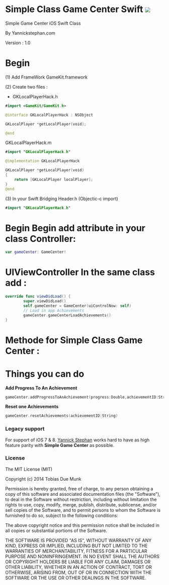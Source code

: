 Simple Class Game Center Swift  [![](http://img.shields.io/badge/iOS-8.0%2B-lightgrey.svg)]()
=====

Simple Game Center iOS Swift Class

By Yannickstephan.com

Version : 1.0

**Begin**
=====
(1) Add FrameWork GameKit.framework

(2) Create two files :

* GKLocalPlayerHack.h
```swift
#import <GameKit/GameKit.h>

@interface GKLocalPlayerHack : NSObject

GKLocalPlayer *getLocalPlayer(void);

@end
```
GKLocalPlayerHack.m
```swift
#import "GKLocalPlayerHack.h"

@implementation GKLocalPlayerHack

GKLocalPlayer *getLocalPlayer(void)
{
    return [GKLocalPlayer localPlayer];
}
@end
```
(3) In your Swift Bridging Header.h (Objectic-c import)
```swift
#import "GKLocalPlayerHack.h"
```
**Begin** Begin add attribute in your class Controller:
=====
```swift
var gameCenter: GameCenter! 
```


**UIViewController** In the same class add :
=====
```swift
override func viewDidLoad() {
        super.viewDidLoad()
        self.gameCenter = GameCenter(uiControlNow: self)
        // Load in app Achievements
        gameCenter.gameCenterLoadAchievements()
}
```

**Methode** for Simple Class Game Center :
=====
**Things you can do**
=====

**Add Progress To An Achievement**
```swift
gameCenter.addProgressToAnAchievement(progress:Double,achievementID:String)
```
**Reset one Achievements**
```swift
gameCenter.resetAchievements(achievementID:String)
```


### Legacy support
For support of iOS 7 & 8. [Yannick Stephan](https://yannickstephan.com) works hard to have as high feature parity with **Simple Game Center** as possible.

### License
The MIT License (MIT)

Copyright (c) 2014 Tobias Due Munk

Permission is hereby granted, free of charge, to any person obtaining a copy of
this software and associated documentation files (the "Software"), to deal in
the Software without restriction, including without limitation the rights to
use, copy, modify, merge, publish, distribute, sublicense, and/or sell copies of
the Software, and to permit persons to whom the Software is furnished to do so,
subject to the following conditions:

The above copyright notice and this permission notice shall be included in all
copies or substantial portions of the Software.

THE SOFTWARE IS PROVIDED "AS IS", WITHOUT WARRANTY OF ANY KIND, EXPRESS OR
IMPLIED, INCLUDING BUT NOT LIMITED TO THE WARRANTIES OF MERCHANTABILITY, FITNESS
FOR A PARTICULAR PURPOSE AND NONINFRINGEMENT. IN NO EVENT SHALL THE AUTHORS OR
COPYRIGHT HOLDERS BE LIABLE FOR ANY CLAIM, DAMAGES OR OTHER LIABILITY, WHETHER
IN AN ACTION OF CONTRACT, TORT OR OTHERWISE, ARISING FROM, OUT OF OR IN
CONNECTION WITH THE SOFTWARE OR THE USE OR OTHER DEALINGS IN THE SOFTWARE.
